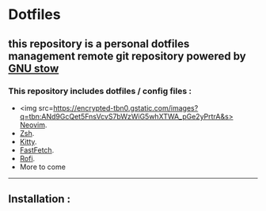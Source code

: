 # Dotfiles
this repository is a personal dotfiles management remote git repository powered by [GNU stow](https://github.com/aspiers/stow)
---
### This repository includes dotfiles / config files :
- <img src=https://encrypted-tbn0.gstatic.com/images?q=tbn:ANd9GcQet5FnsVcvS7bWzWiG5whXTWA_pGe2yPrtrA&s> [Neovim](https://github.com/neovim/neovim).
- [Zsh](https://www.zsh.org/).
- [Kitty](https://github.com/kovidgoyal/kitty).
- [FastFetch](https://github.com/fastfetch-cli/fastfetch).
- [Rofi](https://github.com/davatorium/rofi).
- More to come

---
## Installation :
